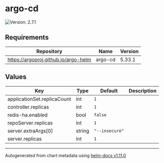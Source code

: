 # argo-cd

![Version: 2.7.1](https://img.shields.io/badge/Version-2.7.1-informational?style=flat-square)

## Requirements

| Repository | Name | Version |
|------------|------|---------|
| https://argoproj.github.io/argo-helm | argo-cd | 5.33.1 |

## Values

| Key | Type | Default | Description |
|-----|------|---------|-------------|
| applicationSet.replicaCount | int | `1` |  |
| controller.replicas | int | `1` |  |
| redis-ha.enabled | bool | `false` |  |
| repoServer.replicas | int | `1` |  |
| server.extraArgs[0] | string | `"--insecure"` |  |
| server.replicas | int | `1` |  |

----------------------------------------------
Autogenerated from chart metadata using [helm-docs v1.11.0](https://github.com/norwoodj/helm-docs/releases/v1.11.0)
